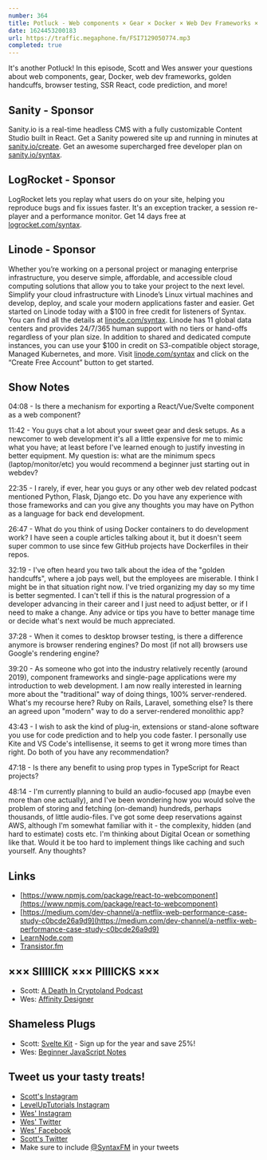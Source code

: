 ```yaml
---
number: 364
title: Potluck - Web components × Gear × Docker × Web Dev Frameworks × Golden Handcuffs × Browser Testing × SSR React × Code Prediction × More!
date: 1624453200183
url: https://traffic.megaphone.fm/FSI7129050774.mp3
completed: true
---
```


It's another Potluck! In this episode, Scott and Wes answer your questions about web components, gear, Docker, web dev frameworks, golden handcuffs, browser testing, SSR React, code prediction, and more!

## Sanity - Sponsor
Sanity.io is a real-time headless CMS with a fully customizable Content Studio built in React. Get a Sanity powered site up and running in minutes at [sanity.io/create](https://www.sanity.io/create). Get an awesome supercharged free developer plan on [sanity.io/syntax](https://www.sanity.io/syntax).

## LogRocket - Sponsor
LogRocket lets you replay what users do on your site, helping you reproduce bugs and fix issues faster. It's an exception tracker, a session re-player and a performance monitor. Get 14 days free at [logrocket.com/syntax](https://logrocket.com/syntax).

## Linode - Sponsor
Whether you’re working on a personal project or managing enterprise infrastructure, you deserve simple, affordable, and accessible cloud computing solutions that allow you to take your project to the next level. Simplify your cloud infrastructure with Linode’s Linux virtual machines and develop, deploy, and scale your modern applications faster and easier. Get started on Linode today with a $100 in free credit for listeners of Syntax. You can find all the details at [linode.com/syntax](https://linode.com/syntax). Linode has 11 global data centers and provides 24/7/365 human support with no tiers or hand-offs regardless of your plan size. In addition to shared and dedicated compute instances, you can use your $100 in credit on S3-compatible object storage, Managed Kubernetes, and more. Visit [linode.com/syntax](https://linode.com/syntax) and click on the “Create Free Account” button to get started.

## Show Notes
04:08 - Is there a mechanism for exporting a React/Vue/Svelte component as a web component?

11:42 - You guys chat a lot about your sweet gear and desk setups. As a newcomer to web development it's all a little expensive for me to mimic what you have; at least before I've learned enough to justify investing in better equipment. My question is: what are the minimum specs (laptop/monitor/etc) you would recommend a beginner just starting out in webdev?

22:35 - I rarely, if ever, hear you guys or any other web dev related podcast mentioned Python, Flask, Django etc. Do you have any experience with those frameworks and can you give any thoughts you may have on Python as a language for back end development.

26:47 - What do you think of using Docker containers to do development work? I have seen a couple articles talking about it, but it doesn't seem super common to use since few GitHub projects have Dockerfiles in their repos. 

32:19 - I've often heard you two talk about the idea of the "golden handcuffs", where a job pays well, but the employees are miserable. I think I might be in that situation right now. I've tried organizing my day so my time is better segmented. I can't tell if this is the natural progression of a developer advancing in their career and I just need to adjust better, or if I need to make a change. Any advice or tips you have to better manage time or decide what's next would be much appreciated.

37:28 - When it comes to desktop browser testing, is there a difference anymore is browser rendering engines? Do most (if not all) browsers use Google's rendering engine?

39:20 - As someone who got into the industry relatively recently (around 2019), component frameworks and single-page applications were my introduction to web development. I am now really interested in learning more about the "traditional" way of doing things, 100% server-rendered. What's my recourse here? Ruby on Rails, Laravel, something else? Is there an agreed upon "modern" way to do a server-rendered monolithic app?

43:43 - I wish to ask the kind of plug-in, extensions or stand-alone software you use for code prediction and to help you code faster. I personally use Kite and VS Code's intellisense, it seems to get it wrong more times than right. Do both of you have any recommendation?

47:18 - Is there any benefit to using prop types in TypeScript for React projects?

48:14 - I'm currently planning to build an audio-focused app (maybe even more than one actually), and I've been wondering how you would solve the problem of storing and fetching (on-demand) hundreds, perhaps thousands, of little audio-files. I've got some deep reservations against AWS, although I'm somewhat familiar with it - the complexity, hidden (and hard to estimate) costs etc. I'm thinking about Digital Ocean or something like that. Would it be too hard to implement things like caching and such yourself. Any thoughts?

## Links
* [https://www.npmjs.com/package/react-to-webcomponent](https://www.npmjs.com/package/react-to-webcomponent)
* [https://medium.com/dev-channel/a-netflix-web-performance-case-study-c0bcde26a9d9](https://medium.com/dev-channel/a-netflix-web-performance-case-study-c0bcde26a9d9)
* [LearnNode.com](https://learnnode.com/)
* [Transistor.fm](https://transistor.fm/)

## ××× SIIIIICK ××× PIIIICKS ×××
* Scott: [A Death In Cryptoland Podcast](https://www.cbc.ca/listen/cbc-podcasts/904-a-death-in-cryptoland)
* Wes: [Affinity Designer](https://affinity.serif.com/en-us/designer/)

## Shameless Plugs
* Scott: [Svelte Kit](https://www.leveluptutorials.com/pro) - Sign up for the year and save 25%!
* Wes: [Beginner JavaScript Notes](https://wesbos.com/javascript)

## Tweet us your tasty treats!
* [Scott's Instagram](https://www.instagram.com/stolinski/)
* [LevelUpTutorials Instagram](https://www.instagram.com/LevelUpTutorials/)
* [Wes' Instagram](https://www.instagram.com/wesbos/)
* [Wes' Twitter](https://twitter.com/wesbos)
* [Wes' Facebook](https://www.facebook.com/wesbos.developer)
* [Scott's Twitter](https://twitter.com/stolinski)
* Make sure to include [@SyntaxFM](https://twitter.com/SyntaxFM) in your tweets